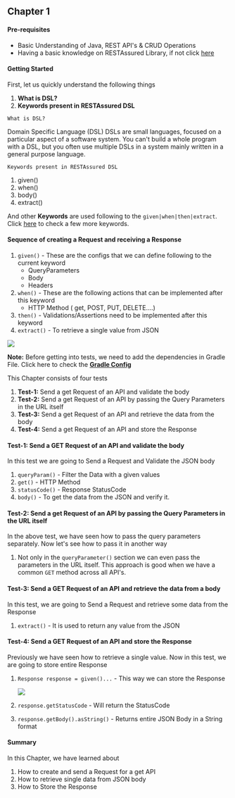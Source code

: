 ## Chapter 1

#### Pre-requisites
* Basic Understanding of Java, REST API's & CRUD Operations
* Having a basic knowledge on RESTAssured Library, if not
click [here](http://rest-assured.io/)

#### Getting Started
First, let us quickly understand the following things
1. **What is DSL?**
2. **Keywords present in RESTAssured DSL**

````What is DSL?````

Domain Specific Language (DSL) DSLs are small languages, focused on a particular
aspect of a software system. You can't build a whole program with a DSL,
but you often use multiple DSLs in a system mainly written in a general purpose language.

````Keywords present in RESTAssured DSL````
1. given()
2. when()
3. body()
4. extract()

And other <b>Keywords</b> are used following to the `given|when|then|extract`. Click [here](https://github.com/rest-assured/rest-assured/wiki/usage)
to check a few more keywords.
#### Sequence of creating a Request and receiving a Response
1. `given()` - These are the configs that we can define following to the current keyword
    * QueryParameters
    * Body
    * Headers
2. `when()` - These are the following actions that can be implemented after this keyword
    * HTTP Method ( get, POST, PUT, DELETE....)
3. `then()` - Validations/Assertions need to be implemented after this keyword
4. `extract()` - To retrieve a single value from JSON

![](https://i.imgur.com/8QMTKCY.png)

**Note:** Before getting into tests, we need to add the dependencies in Gradle File. Click here to check the
[<b>Gradle Config</b>](https://github.com/vinaykumarvvs/api-automation-tutorial/tree/master/src/test/java/Chapters/Chapter01/Chapter01GradleConfig.md)

This Chapter consists of four tests
1. **Test-1:** Send a get Request of an API and validate the body
2. **Test-2:** Send a get Request of an API by passing the Query Parameters in the URL itself
3. **Test-3:** Send a get Request of an API and retrieve the data from the body
4. **Test-4:** Send a get Request of an API and store the Response

#### **Test-1:** Send a GET Request of an API and validate the body
In this test we are going to Send a Request and Validate the JSON body
1. `queryParam()` - Filter the Data with a given values
2. `get()` - HTTP Method
3. `statusCode()` - Response StatusCode
4. `body()` - To get the data from the JSON and verify it.

#### **Test-2:** Send a get Request of an API by passing the Query Parameters in the URL itself
In the above test, we have seen how to pass the query parameters separately. Now let's see how to pass it in another way
1. Not only in the `queryParameter()` section we can even pass the parameters in the URL itself.
This approach is good when we have a common `GET` method across all API's.

#### **Test-3:** Send a GET Request of an API and retrieve the data from a body
In this test, we are going to Send a Request and retrieve some data from the Response
1. `extract()` - It is used to return any value from the JSON

#### **Test-4:** Send a GET Request of an API and store the Response
Previously we have seen how to retrieve a single value. Now in this test, we are going to store entire Response
1. `Response response = given()...` - This way we can store the Response

    ![](https://i.imgur.com/t35qmpT.png)
    
2. `response.getStatusCode` - Will return the StatusCode
3. `response.getBody().asString()` - Returns entire JSON Body in a String format

#### Summary
In this Chapter, we have learned about
1. How to create and send a Request for a get API
2. How to retrieve single data from JSON body
3. How to Store the Response

